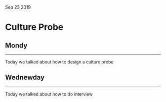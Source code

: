 Sep 23 2019

# Culture Probe

## Mondy
-------------------
Today we talked about how to design a culture probe 

## Wednewday
-------------------
Today we talked about how to do interview
